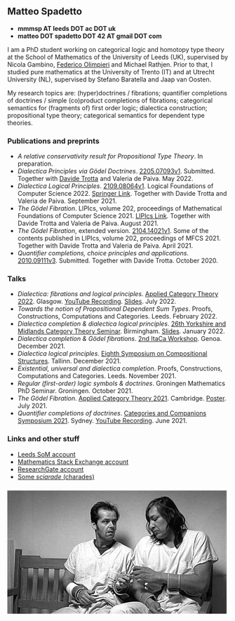 ## Matteo Spadetto

- **mmmsp AT leeds DOT ac DOT uk**
- **matteo DOT spadetto DOT 42 AT gmail DOT com**

I am a PhD student working on categorical logic and homotopy type theory at the School of Mathematics of the University of Leeds (UK), supervised by Nicola Gambino, [Federico Olimpieri](https://lipn.univ-paris13.fr/~olimpieri/) and Michael Rathjen. Prior to that, I studied pure mathematics at the University of Trento (IT) and at Utrecht University (NL), supervised by Stefano Baratella and Jaap van Oosten.

My research topics are: (hyper)doctrines / fibrations; quantifier completions of doctrines / simple (co)product completions of fibrations; categorical semantics for (fragments of) first order logic; dialectica construction; propositional type theory; categorical semantics for dependent type theories.


### Publications and preprints
- _A relative conservativity result for Propositional Type Theory_. In preparation.
- _Dialectica Principles via Gödel Doctrines_. [2205.07093v1](https://arxiv.org/abs/2205.07093). Submitted. Together with [Davide Trotta](https://trottadavide.github.io/) and Valeria de Paiva. May 2022.
- _Dialectica Logical Principles_. [2109.08064v1](https://arxiv.org/abs/2109.08064). Logical Foundations of Computer Science 2022. [Springer Link](https://link.springer.com/chapter/10.1007/978-3-030-93100-1_22). Together with Davide Trotta and Valeria de Paiva. September 2021.
- _The Gödel Fibration_. LIPIcs, volume 202, proceedings of Mathematical Foundations of Computer Science 2021. [LIPIcs Link](https://drops.dagstuhl.de/opus/volltexte/2021/14527/). Together with Davide Trotta and Valeria de Paiva. August 2021.
- _The Gödel Fibration_, extended version. [2104.14021v1](https://arxiv.org/abs/2104.14021). Some of the contents published in LIPIcs, volume 202, proceedings of MFCS 2021. Together with Davide Trotta and Valeria de Paiva. April 2021.
- _Quantifier completions, choice principles and applications_. [2010.09111v3](https://arxiv.org/abs/2010.09111v3). Submitted. Together with Davide Trotta. October 2020.


### Talks
- _Dialectica: fibrations and logical principles_. [Applied Category Theory 2022](https://msp.cis.strath.ac.uk/act2022/). Glasgow. [YouTube Recording](https://youtu.be/vbEtgFRiJ7U?t=18330). [Slides](https://msp.cis.strath.ac.uk/act2022/slides/ACT2022_slides_8242.pdf). July 2022.
- _Towards the notion of Propositional Dependent Sum Types_. Proofs, Constructions, Computations and Categories. Leeds. February 2022.
- _Dialectica completion & dialectica logical principles_. [26th Yorkshire and Midlands Category Theory Seminar](https://conferences.leeds.ac.uk/yamcats/meeting-26/). Birmingham. [Slides](http://conferences.leeds.ac.uk/yamcats/wp-content/uploads/sites/84/2022/04/yamcats-26-spadetto.pdf). January 2022.
- _Dialectica completion & Gödel fibrations_. [2nd ItaCa Workshop](https://genoa-logic-group.github.io/itaca-workshop-2021/). Genoa. December 2021.
- _Dialectica logical principles_. [Eighth Symposium on Compositional Structures](https://www.cl.cam.ac.uk/events/syco/8/). Tallinn. December 2021.
- _Existential, universal and dialectica completion_. Proofs, Constructions, Computations and Categories. Leeds. November 2021.
- _Regular (first-order) logic symbols & doctrines_. Groningen Mathematics PhD Seminar. Groningen. October 2021.
- _The Gödel Fibration_. [Applied Category Theory 2021](https://www.cl.cam.ac.uk/events/act2021/). Cambridge. [Poster](https://www.cl.cam.ac.uk/events/act2021/slides/ACT_2021_slides_21.pdf). July 2021.
- _Quantifier completions of doctrines_. [Categories and Companions Symposium 2021](http://web.science.mq.edu.au/groups/coact/seminar/CaCS2021/). Sydney. [YouTube Recording](https://www.youtube.com/watch?v=1RajMGazetE&t=953s). June 2021.


### Links and other stuff
- [Leeds SoM account](https://eps.leeds.ac.uk/maths/pgr/8476/matteo-spadetto)
- [Mathematics Stack Exchange account](https://math.stackexchange.com/users/531071/matteo-spadetto?tab=profile)
- [ResearchGate account](https://www.researchgate.net/profile/Matteo-Spadetto)
- [Some _sciarade_ (charades)](Sciarade.pdf)




### ![cuckoo's](cuckoo's.jpg)
